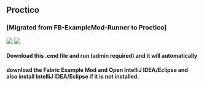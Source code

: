 ##  Proctico 

### [Migrated from FB-ExampleMod-Runner to Proctico]
![](https://img.shields.io/github/license/PSGitHubUser1/proctico?style=flat-square) ![](https://img.shields.io/badge/Made%20by-PSGitHubUser1-blue?style=flat-square&logo=github)
#### Download this .cmd file and run (admin required) and it will automatically 
#### download the Fabric Example Mod and Open IntelliJ IDEA/Eclipse and also install IntelliJ IDEA/Eclipse if it is not installed.

